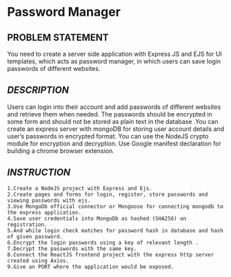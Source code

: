 # Password Manager
## PROBLEM STATEMENT
You need to create a server side application with Express JS and EJS for UI templates, which acts as password manager, in which users can save login passwords of different websites.

## <i>DESCRIPTION</i>
Users can login into their account and add passwords of different websites and retrieve them when needed. The passwords should be encrypted in some form and should not be stored as plain text in the database .You can create an express server with mongoDB for storing user account details and user’s passwords in encrypted format. You can use the NodeJS crypto module for encryption and decryption. Use Google manifest declaration for building a chrome browser extension.

## <i>INSTRUCTION</i>
    1.Create a NodeJS project with Express and Ejs.
    2.Create pages and forms for login, register, store passwords and viewing passwords with ejs.
    3.Use MongoDb official connector or Mongoose for connecting mongodb to the express application.
    4.Save user credentials into MongoDb as hashed (SHA256) on registration.
    5.And while login check matches for password hash in database and hash of given password.
    6.Encrypt the login passwords using a key of relevant length .
    7.Decrypt the passwords with the same key.
    8.Connect the ReactJS frontend project with the express http server created using Axios.
    9.Give an PORT where the application would be exposed.
